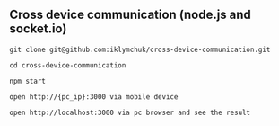 ## 	Cross device communication (node.js and socket.io)

``
git clone git@github.com:iklymchuk/cross-device-communication.git
``

``
cd cross-device-communication
``

``
npm start
``

``
open http://{pc_ip}:3000 via mobile device
``

``
open http://localhost:3000 via pc browser and see the result
``